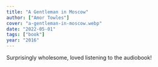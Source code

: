 ```yaml
---
title: "A Gentleman in Moscow"
author: ["Amor Towles"]
cover: "a-gentleman-in-moscow.webp"
date: "2022-05-01"
tags: ["book"]
year: "2016"
---
```


Surprisingly wholesome, loved listening to the audiobook!
